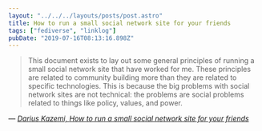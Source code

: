 ```yaml
---
layout: "../../../layouts/posts/post.astro"
title: How to run a small social network site for your friends
tags: ["fediverse", "linklog"]
pubDate: "2019-07-16T08:13:16.898Z"
---
```


> This document exists to lay out some general principles of running a small social network site that have worked for me. These principles are related to community building more than they are related to specific technologies. This is because the big problems with social network sites are not technical: the problems are social problems related to things like policy, values, and power.

— <cite>[Darius Kazemi, _How to run a small social network site for your friends_](https://runyourown.social/)</cite>
